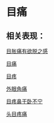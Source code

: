 # 目痛

## 相关表现：

[目胀痛有欲脱之感](https://zuoye.gmzyh.com/search?key=目胀痛有欲脱之感)
[目痛](https://zuoye.gmzyh.com/search?key=目痛)
[目疼](https://zuoye.gmzyh.com/search?key=目疼)
[外眼角痛](https://zuoye.gmzyh.com/search?key=外眼角痛)
[目疼鼻干卧不宁](https://zuoye.gmzyh.com/search?key=目疼鼻干卧不宁)
[头目疼痛](https://zuoye.gmzyh.com/search?key=头目疼痛)
